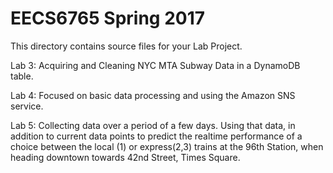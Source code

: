 # EECS6765 Spring 2017

This directory contains source files for your Lab Project.

Lab 3: Acquiring and Cleaning NYC MTA Subway Data in a DynamoDB table.

Lab 4: Focused on basic data processing and using the Amazon SNS service.

Lab 5: Collecting data over a period of a few days. Using that data, in addition to current data points to predict the realtime
performance of a choice between the local (1) or express(2,3) trains at the 96th Station, when heading downtown towards 42nd Street,
Times Square.
